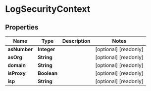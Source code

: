 

# LogSecurityContext


## Properties

| Name | Type | Description | Notes |
|------------ | ------------- | ------------- | -------------|
|**asNumber** | **Integer** |  |  [optional] [readonly] |
|**asOrg** | **String** |  |  [optional] [readonly] |
|**domain** | **String** |  |  [optional] [readonly] |
|**isProxy** | **Boolean** |  |  [optional] [readonly] |
|**isp** | **String** |  |  [optional] [readonly] |



